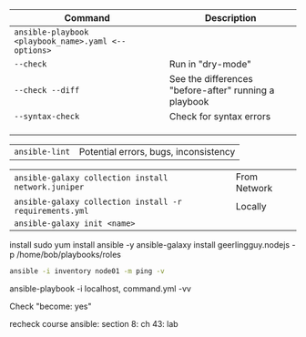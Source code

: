 


| Command                                             | Description                                           |
| --------------------------------------------------- | ----------------------------------------------------- |
| `ansible-playbook <playbook_name>.yaml <--options>` |                                                       |
| `--check`                                           | Run in "dry-mode"                                     |
| `--check --diff`                                    | See the differences "before-after" running a playbook |
| `--syntax-check`                                    | Check for syntax errors                               |
|                                                     |                                                       |
|                                                     |                                                       |
|                                                     |                                                       |


|                |                                       |
| -------------- | ------------------------------------- |
| `ansible-lint` | Potential errors, bugs, inconsistency |


|                                                         |              |
| ------------------------------------------------------- | ------------ |
| `ansible-galaxy collection install network.juniper`     | From Network |
| `ansible-galaxy collection install -r requirements.yml` | Locally      |
| `ansible-galaxy init <name>`                            |              |

   



install
sudo yum install ansible -y
ansible-galaxy install geerlingguy.nodejs -p /home/bob/playbooks/roles
```sh
ansible -i inventory node01 -m ping -v
```



ansible-playbook -i localhost, command.yml -vv

Check "become: yes"




recheck course ansible: section 8: ch 43: lab